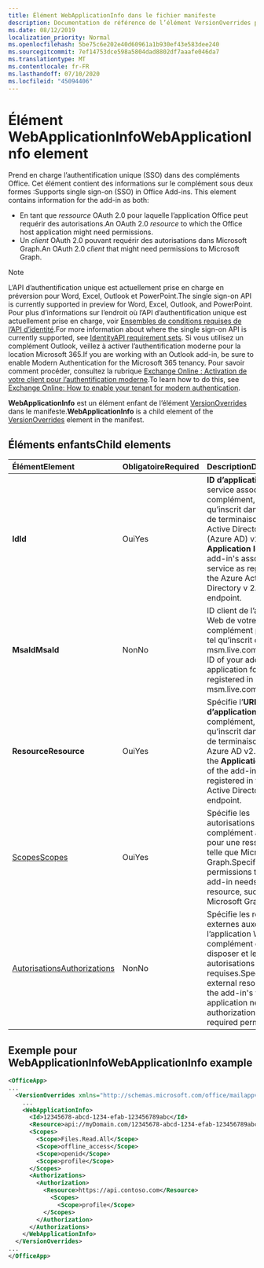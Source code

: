 ```yaml
---
title: Élément WebApplicationInfo dans le fichier manifeste
description: Documentation de référence de l’élément VersionOverrides pour les fichiers manifeste des compléments Office (XML).
ms.date: 08/12/2019
localization_priority: Normal
ms.openlocfilehash: 5be75c6e202e40d60961a1b930ef43e583dee240
ms.sourcegitcommit: 7ef14753dce598a5804dad8802df7aaafe046da7
ms.translationtype: MT
ms.contentlocale: fr-FR
ms.lasthandoff: 07/10/2020
ms.locfileid: "45094406"
---
```

# <a name="webapplicationinfo-element"></a><span data-ttu-id="5334b-103">Élément WebApplicationInfo</span><span class="sxs-lookup"><span data-stu-id="5334b-103">WebApplicationInfo element</span></span>

<span data-ttu-id="5334b-104">Prend en charge l’authentification unique (SSO) dans des compléments Office. Cet élément contient des informations sur le complément sous deux formes :</span><span class="sxs-lookup"><span data-stu-id="5334b-104">Supports single sign-on (SSO) in Office Add-ins. This element contains information for the add-in as both:</span></span>

- <span data-ttu-id="5334b-105">En tant que *ressource* OAuth 2.0 pour laquelle l’application Office peut requérir des autorisations.</span><span class="sxs-lookup"><span data-stu-id="5334b-105">An OAuth 2.0 *resource* to which the Office host application might need permissions.</span></span>
- <span data-ttu-id="5334b-106">Un *client* OAuth 2.0 pouvant requérir des autorisations dans Microsoft Graph.</span><span class="sxs-lookup"><span data-stu-id="5334b-106">An OAuth 2.0 *client* that might need permissions to Microsoft Graph.</span></span>

> [!NOTE]
> <span data-ttu-id="5334b-107">L’API d’authentification unique est actuellement prise en charge en préversion pour Word, Excel, Outlook et PowerPoint.</span><span class="sxs-lookup"><span data-stu-id="5334b-107">The single sign-on API is currently supported in preview for Word, Excel, Outlook, and PowerPoint.</span></span> <span data-ttu-id="5334b-108">Pour plus d’informations sur l’endroit où l’API d’authentification unique est actuellement prise en charge, voir [Ensembles de conditions requises de l’API d’identité](../requirement-sets/identity-api-requirement-sets.md).</span><span class="sxs-lookup"><span data-stu-id="5334b-108">For more information about where the single sign-on API is currently supported, see [IdentityAPI requirement sets](../requirement-sets/identity-api-requirement-sets.md).</span></span> <span data-ttu-id="5334b-109">Si vous utilisez un complément Outlook, veillez à activer l’authentification moderne pour la location Microsoft 365.</span><span class="sxs-lookup"><span data-stu-id="5334b-109">If you are working with an Outlook add-in, be sure to enable Modern Authentication for the Microsoft 365 tenancy.</span></span> <span data-ttu-id="5334b-110">Pour savoir comment procéder, consultez la rubrique [Exchange Online : Activation de votre client pour l’authentification moderne](https://social.technet.microsoft.com/wiki/contents/articles/32711.exchange-online-how-to-enable-your-tenant-for-modern-authentication.aspx).</span><span class="sxs-lookup"><span data-stu-id="5334b-110">To learn how to do this, see [Exchange Online: How to enable your tenant for modern authentication](https://social.technet.microsoft.com/wiki/contents/articles/32711.exchange-online-how-to-enable-your-tenant-for-modern-authentication.aspx).</span></span>

<span data-ttu-id="5334b-111">**WebApplicationInfo** est un élément enfant de l’élément [VersionOverrides](versionoverrides.md) dans le manifeste.</span><span class="sxs-lookup"><span data-stu-id="5334b-111">**WebApplicationInfo** is a child element of the [VersionOverrides](versionoverrides.md) element in the manifest.</span></span>  

## <a name="child-elements"></a><span data-ttu-id="5334b-112">Éléments enfants</span><span class="sxs-lookup"><span data-stu-id="5334b-112">Child elements</span></span>

|  <span data-ttu-id="5334b-113">Élément</span><span class="sxs-lookup"><span data-stu-id="5334b-113">Element</span></span> |  <span data-ttu-id="5334b-114">Obligatoire</span><span class="sxs-lookup"><span data-stu-id="5334b-114">Required</span></span>  |  <span data-ttu-id="5334b-115">Description</span><span class="sxs-lookup"><span data-stu-id="5334b-115">Description</span></span>  |
|:-----|:-----|:-----|
|  <span data-ttu-id="5334b-116">**Id**</span><span class="sxs-lookup"><span data-stu-id="5334b-116">**Id**</span></span>    |  <span data-ttu-id="5334b-117">Oui</span><span class="sxs-lookup"><span data-stu-id="5334b-117">Yes</span></span>   |  <span data-ttu-id="5334b-118">**ID d’application** du service associé au complément, tel qu’inscrit dans le point de terminaison Azure Active Directory (Azure AD) v2.0.</span><span class="sxs-lookup"><span data-stu-id="5334b-118">The **Application Id** of the add-in's associated service as registered in the Azure Active Directory v 2.0 endpoint.</span></span>|
|  <span data-ttu-id="5334b-119">**MsaId**</span><span class="sxs-lookup"><span data-stu-id="5334b-119">**MsaId**</span></span>    |  <span data-ttu-id="5334b-120">Non</span><span class="sxs-lookup"><span data-stu-id="5334b-120">No</span></span>   |  <span data-ttu-id="5334b-121">ID client de l’application Web de votre complément pour MSA, tel qu’inscrit dans msm.live.com.</span><span class="sxs-lookup"><span data-stu-id="5334b-121">The client ID of your add-in's web application for MSA as registered in msm.live.com.</span></span>|
|  <span data-ttu-id="5334b-122">**Resource**</span><span class="sxs-lookup"><span data-stu-id="5334b-122">**Resource**</span></span>  |  <span data-ttu-id="5334b-123">Oui</span><span class="sxs-lookup"><span data-stu-id="5334b-123">Yes</span></span>   |  <span data-ttu-id="5334b-124">Spécifie l’**URI de l’ID d’application** du complément, tel qu’inscrit dans le point de terminaison Azure AD v2.0.</span><span class="sxs-lookup"><span data-stu-id="5334b-124">Specifies the **Application ID URI** of the add-in as registered in the Azure Active Directory v 2.0 endpoint.</span></span>|
|  [<span data-ttu-id="5334b-125">Scopes</span><span class="sxs-lookup"><span data-stu-id="5334b-125">Scopes</span></span>](scopes.md)                |  <span data-ttu-id="5334b-126">Oui</span><span class="sxs-lookup"><span data-stu-id="5334b-126">Yes</span></span>  |  <span data-ttu-id="5334b-127">Spécifie les autorisations dont le complément a besoin pour une ressource, telle que Microsoft Graph.</span><span class="sxs-lookup"><span data-stu-id="5334b-127">Specifies the permissions that the add-in needs to a resource, such as Microsoft Graph.</span></span>  |
|  [<span data-ttu-id="5334b-128">Autorisations</span><span class="sxs-lookup"><span data-stu-id="5334b-128">Authorizations</span></span>](authorizations.md)  |  <span data-ttu-id="5334b-129">Non</span><span class="sxs-lookup"><span data-stu-id="5334b-129">No</span></span>   | <span data-ttu-id="5334b-130">Spécifie les ressources externes auxquelles l’application Web du complément doit disposer et les autorisations requises.</span><span class="sxs-lookup"><span data-stu-id="5334b-130">Specifies the external resources that the add-in's web application needs authorization to and the required permissions.</span></span>|

## <a name="webapplicationinfo-example"></a><span data-ttu-id="5334b-131">Exemple pour WebApplicationInfo</span><span class="sxs-lookup"><span data-stu-id="5334b-131">WebApplicationInfo example</span></span>

```xml
<OfficeApp>
...
  <VersionOverrides xmlns="http://schemas.microsoft.com/office/mailappversionoverrides" xsi:type="VersionOverridesV1_0">
    ...
    <WebApplicationInfo>
      <Id>12345678-abcd-1234-efab-123456789abc</Id>
      <Resource>api://myDomain.com/12345678-abcd-1234-efab-123456789abc</Resource>
      <Scopes>
        <Scope>Files.Read.All</Scope>
        <Scope>offline_access</Scope>
        <Scope>openid</Scope>
        <Scope>profile</Scope>
      </Scopes>
      <Authorizations>
        <Authorization>
          <Resource>https://api.contoso.com</Resource>
            <Scopes>
              <Scope>profile</Scope>
          </Scopes>
        </Authorization>
      </Authorizations>
    </WebApplicationInfo>
  </VersionOverrides>
...
</OfficeApp>
```
